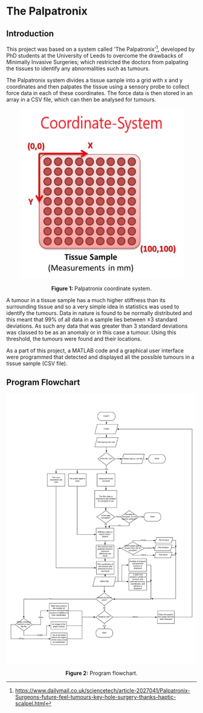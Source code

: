# The Palpatronix

## Introduction
This project was based on a system called 'The Palpatronix'[^1], developed by PhD students at the University of Leeds to overcome the drawbacks of Minimally Invasive Surgeries; which restricted the doctors from palpating the tissues to identify any abnormalities such as tumours. 

The Palpatronix system divides a tissue sample into a grid with x and y coordinates and then palpates the tissue using a sensory probe to collect force data in each of these coordinates. The force data is then stored in an array in a CSV file, which can then be analysed for tumours.

<p align="center">
  <img src="coordinates.png"/>
</p>
<p align="center"><b>Figure 1:</b> Palpatronix coordinate system.</p>

A tumour in a tissue sample has a much higher stiffness than its surrounding tissue and so a very simple idea in statistics was used to identify the tumours. Data in nature is found to be normally distributed and this meant that 99% of all data in a sample lies between ±3 standard deviations. As such any data that was greater than 3 standard deviations was classed to be as an anomaly or in this case a tumour. Using this threshold, the tumours were found and their locations.  

As a part of this project, a MATLAB code and a graphical user interface were programmed that detected and displayed all the possible tumours in a tissue sample (CSV file).

## Program Flowchart

![Diagram](Team_34_FlowChart.jpg)
<p align="center"><b>Figure 2:</b> Program flowchart.</p>

[^1]: https://www.dailymail.co.uk/sciencetech/article-2027041/Palpatronix-Surgeons-future-feel-tumours-key-hole-surgery-thanks-haptic-scalpel.html
